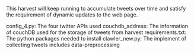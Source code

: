 This harvest will keep running to accumulate tweets over time and satisfy the requirement of dynamic updates to the web page.

config_4.py: The four twitter APIs used
couchdb_address: The information of couchDB used for the storage of tweets from harvest
requirements.txt: The python packages needed to install
clawler_new.py: The implement of collecting tweets includes data-preprocessing
